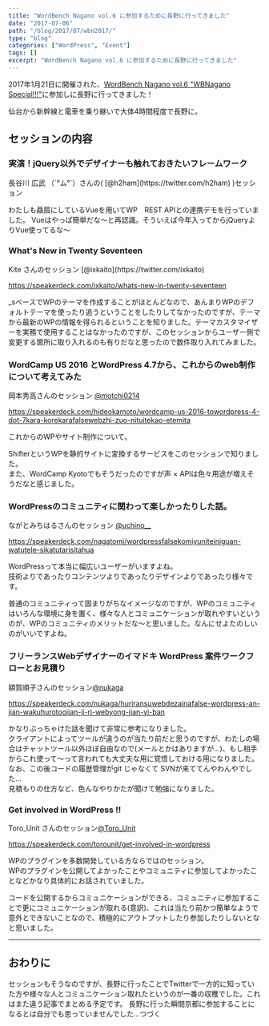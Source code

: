 ```yaml
---
title: "WordBench Nagano vol.6 に参加するために長野に行ってきました"
date: "2017-07-06"
path: "/blog/2017/07/wbn2017/"
type: "blog"
categories: ["WordPress", "Event"]
tags: []
excerpt: "WordBench Nagano vol.6 に参加するために長野に行ってきました"
---
```


<p>2017年1月21日に開催された、<a href="https://wbnagano.connpass.com/event/44297/">WordBench Nagano vol.6 "WBNagano Special!!!"</a>に参加しに長野に行ってきました！</p>

<p>仙台から新幹線と電車を乗り継いで大体4時間程度で長野に。</p>

<h2>セッションの内容</h2>

<h3>実演！jQuery以外でデザイナーも触れておきたいフレームワーク</h3>
長谷川 広武 （´°ム°`）さんの( [@h2ham](https://twitter.com/h2ham) )セッション

わたしも贔屓にしているVueを用いてWP　REST APIとの連携デモを行っていました。
Vueはやっぱ簡単だな〜と再認識。そういえば今年入ってからjQueryよりVue使ってるな〜

<h3>What's New in Twenty Seventeen</h3>
Kite さんのセッション [@ixkaito](https://twitter.com/ixkaito)

https://speakerdeck.com/ixkaito/whats-new-in-twenty-seventeen

_sベースでWPのテーマを作成することがほとんどなので、あんまりWPのデフォルトテーマを使ったり追うということをしたりしてなかったのですが、テーマから最新のWPの情報を得られるということを知りました。テーマカスタマイザーを実務で使用することはなかったのですが、このセッションからユーザー側で変更する箇所に取り入れるのも有りだなと思ったので数件取り入れてみました。

<h3>WordCamp US 2016 とWordPress 4.7から、これからのweb制作について考えてみた</h3>

岡本秀高さんのセッション [@motchi0214](https://twitter.com/motchi0214)

https://speakerdeck.com/hideokamoto/wordcamp-us-2016-towordpress-4-dot-7kara-korekarafalsewebzhi-zuo-nituitekao-etemita

これからのWPやサイト制作について。

ShifterというWPを静的サイトに変換するサービスをこのセッションで知りました。  
また、WordCamp Kyotoでもそうだったのですが声 × APIは色々用途が増えそうだなと感じました。


<h3>WordPressのコミュニティに関わって楽しかったりした話。</h3>

ながとみちはるさんのセッション [@uchino__](https://twitter.com/luchino__)

https://speakerdeck.com/nagatomi/wordpressfalsekomiyuniteiniguan-watutele-sikatutarisitahua

WordPressって本当に幅広いユーザーがいますよね。  
技術よりであったりコンテンツよりであったりデザインよりであったり様々です。  

普通のコミュニティって固まりがちなイメージなのですが、WPのコミュニティはいろんな環境に身を置く、様々な人とコミュニケーションが取れやすいというのが、WPのコミュニティのメリットだな〜と思いました。なんにせよたのしいのがいいですよね。


<h3>フリーランスWebデザイナーのイマドキ WordPress 案件ワークフローとお見積り</h3>

額賀順子さんのセッション[@nukaga](https://twitter.com/@nukaga)

https://speakerdeck.com/nukaga/huriransuwebdezainafalse-wordpress-an-jian-wakuhurotoojian-ji-ri-webyong-jian-yi-ban

かなりぶっちゃけた話を聞けて非常に参考になりました。    
クライアントによってツールが違うのが当たり前だと思うのですが、わたしの場合はチャットツール以外ほぼ自由なので(メールとかはありますが…)、もし相手からこれ使って〜って言われても大丈夫な用に覚悟しておける用になりました。なお、この後コードの履歴管理がgit じゃなくて SVNが来ててんやわんやでした…    
見積もりの仕方など、色んなやりかたが聞けて勉強になりました。


<h3>Get involved in WordPress !!</h3>

Toro\_Unit さんのセッション[@Toro_Unit](https://twitter.com/@Toro_Unit)

https://speakerdeck.com/torounit/get-involved-in-wordpress

WPのプラグインを多数開発している方ならではのセッション。  
WPのプラグインを公開してよかったことやコミュニティに参加してよかったことなどかなり具体的にお話されていました。

コードを公開するからコミュニケーションができる、コミュニティに参加することで更にコミュニケーションが取れる(意訳)、これは当たり前かつ簡単なようで意外とできないことなので、積極的にアウトプットしたり参加したりしないとなと思いました。

---

## おわりに

セッションもそうなのですが、長野に行ったことでTwitterで一方的に知っていた方や様々な人とコミュニケーション取れたというのが一番の収穫でした。これはまた違う記事でまとめる予定です。
長野に行った瞬間京都に参加することになるとは自分でも思っていませんでした…つづく
